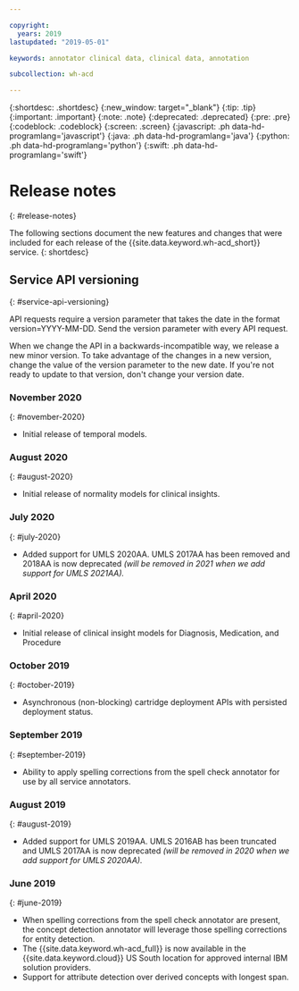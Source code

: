 ```yaml
---

copyright:
  years: 2019
lastupdated: "2019-05-01"

keywords: annotator clinical data, clinical data, annotation

subcollection: wh-acd

---
```


{:shortdesc: .shortdesc}
{:new_window: target="_blank"}
{:tip: .tip}
{:important: .important}
{:note: .note}
{:deprecated: .deprecated}
{:pre: .pre}
{:codeblock: .codeblock}
{:screen: .screen}
{:javascript: .ph data-hd-programlang='javascript'}
{:java: .ph data-hd-programlang='java'}
{:python: .ph data-hd-programlang='python'}
{:swift: .ph data-hd-programlang='swift'}

# Release notes
{: #release-notes}

The following sections document the new features and changes that were included for each release of the {{site.data.keyword.wh-acd_short}} service.
{: shortdesc}

## Service API versioning
{: #service-api-versioning}

API requests require a version parameter that takes the date in the format version=YYYY-MM-DD. Send the version parameter with every API request.

When we change the API in a backwards-incompatible way, we release a new minor version. To take advantage of the changes in a new version, change the value of the version parameter to the new date. If you're not ready to update to that version, don't change your version date.

### November 2020
{: #november-2020}
- Initial release of temporal models.


### August 2020
{: #august-2020}
- Initial release of normality models for clinical insights.

### July 2020
{: #july-2020}

- Added support for UMLS 2020AA. UMLS 2017AA has been removed and 2018AA is now deprecated _(will be removed in 2021 when we add support for UMLS 2021AA)._

### April 2020
{: #april-2020}
- Initial release of clinical insight models for Diagnosis, Medication, and Procedure

### October 2019
{: #october-2019}

- Asynchronous (non-blocking) cartridge deployment APIs with persisted deployment status.

### September 2019
{: #september-2019}

- Ability to apply spelling corrections from the spell check annotator for use by all service annotators.

### August 2019
{: #august-2019}

- Added support for UMLS 2019AA. UMLS 2016AB has been truncated and UMLS 2017AA is now deprecated _(will be removed in 2020 when we add support for UMLS 2020AA)._

### June 2019
{: #june-2019}

- When spelling corrections from the spell check annotator are present, the concept detection annotator will leverage those spelling corrections for entity detection.
- The {{site.data.keyword.wh-acd_full}} is now available in the {{site.data.keyword.cloud}} US South location for approved internal IBM solution providers.
- Support for attribute detection over derived concepts with longest span.
